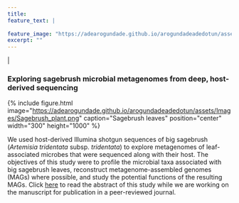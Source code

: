 ```yaml
---
title:
feature_text: |
  
feature_image: "https://adearogundade.github.io/arogundadeadedotun/assets/Images/Research_Cover_1.jpg"
excerpt: ""
---
```


|

### Exploring sagebrush microbial metagenomes from deep, host-derived sequencing

{% include figure.html image="https://adearogundade.github.io/arogundadeadedotun/assets/Images/Sagebrush_plant.png" caption="Sagebrush leaves" position="center" width="300" height="1000" %} 

We used host-derived Illumina shotgun sequences of big sagebrush (_Artemisia tridentata_ subsp. _tridentata_) to explore metagenomes of leaf-associated microbes that were sequenced along with their host. The objectives of this study were to ​​profile the microbial taxa associated with big sagebrush leaves, reconstruct metagenome-assembled genomes (MAGs) where possible, and study the potential functions of the resulting MAGs. Click [here](https://www.boisestate.edu/events/event/graduate-defense-adedotun-arogundade/) to read the abstract of this study while we are working on the manuscript for publication in a peer-reviewed journal.


